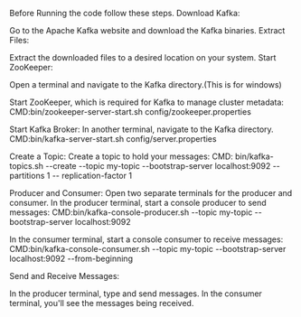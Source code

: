 Before Running the code follow these steps.
Download Kafka:

Go to the Apache Kafka website and download the Kafka binaries.
Extract Files:

Extract the downloaded files to a desired location on your system.
Start ZooKeeper:

Open a terminal and navigate to the Kafka directory.(This is for windows)


Start ZooKeeper, which is required for Kafka to manage cluster metadata:
CMD:bin/zookeeper-server-start.sh config/zookeeper.properties


Start Kafka Broker:
In another terminal, navigate to the Kafka directory.
CMD:bin/kafka-server-start.sh config/server.properties


Create a Topic:
Create a topic to hold your messages:
CMD: bin/kafka-topics.sh --create --topic my-topic --bootstrap-server localhost:9092 --partitions 1 --		replication-factor 1


Producer and Consumer:
Open two separate terminals for the producer and consumer.
In the producer terminal, start a console producer to send messages:
CMD:bin/kafka-console-producer.sh --topic my-topic --bootstrap-server localhost:9092

In the consumer terminal, start a console consumer to receive messages:
CMD:bin/kafka-console-consumer.sh --topic my-topic --bootstrap-server localhost:9092 --from-beginning


Send and Receive Messages:

In the producer terminal, type and send messages.
In the consumer terminal, you'll see the messages being received.
